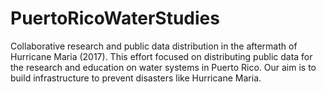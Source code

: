 # PuertoRicoWaterStudies
Collaborative research and public data distribution in the aftermath of Hurricane Maria (2017).  This effort focused on distributing public data for the research and education on water systems in Puerto Rico. Our aim is to build infrastructure to prevent disasters like Hurricane Maria.
